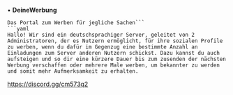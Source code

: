 • **DeineWerbung**

```fix
Das Portal zum Werben für jegliche Sachen```
```yaml
Hallo! Wir sind ein deutschsprachiger Server, geleitet von 2 Administratoren, der es Nutzern ermöglicht, für ihre sozialen Profile zu werben, wenn du dafür im Gegenzug eine bestimmte Anzahl an Einladungen zum Server anderen Nutzern schickst. Dazu kannst du auch aufsteigen und so dir eine kürzere Dauer bis zum zusenden der nächsten Werbung verschaffen oder mehrere Male werben, um bekannter zu werden und somit mehr Aufmerksamkeit zu erhalten.
```

https://discord.gg/cm573q2
